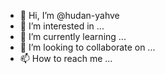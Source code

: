 - 👋 Hi, I’m @hudan-yahve
- 👀 I’m interested in ...
- 🌱 I’m currently learning ...
- 💞️ I’m looking to collaborate on ...
- 📫 How to reach me ...

<!---
hudan-yahve/hudan-yahve is a ✨ special ✨ repository because its `README.md` (this file) appears on your GitHub profile.
You can click the Preview link to take a look at your changes.
--->
